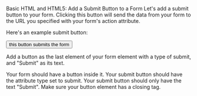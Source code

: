 Basic HTML and HTML5: Add a Submit Button to a Form
Let's add a submit button to your form. Clicking this button will send the data from your form to the URL you specified with your form's action attribute.

Here's an example submit button:

<button type="submit">this button submits the form</button>


Add a button as the last element of your form element with a type of submit, and "Submit" as its text.

Your form should have a button inside it.
Your submit button should have the attribute type set to submit.
Your submit button should only have the text "Submit".
Make sure your button element has a closing tag.